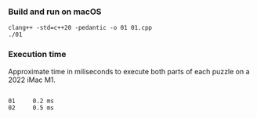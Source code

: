 ### Build and run on macOS

```
clang++ -std=c++20 -pedantic -o 01 01.cpp
./01
```

### Execution time

Approximate time in miliseconds to execute both parts of each puzzle on a 2022 iMac M1.

```text

01     0.2 ms
02     0.5 ms
```
